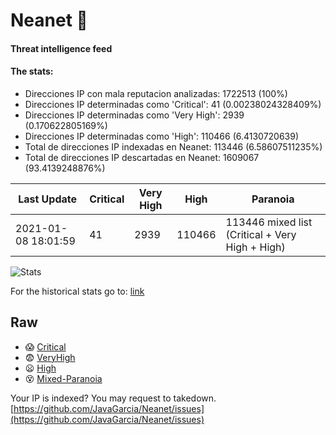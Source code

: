 # Neanet :hocho:
#### Threat intelligence feed
#### The stats:

- Direcciones IP con mala reputacion analizadas: 1722513 (100%)
- Direcciones IP determinadas como 'Critical':  41 (0.00238024328409%)
- Direcciones IP determinadas como 'Very High':  2939 (0.170622805169%)
- Direcciones IP determinadas como 'High':  110466 (6.4130720639)
- Total de direcciones IP indexadas en Neanet:  113446 (6.58607511235%)
- Total de direcciones IP descartadas en Neanet:  1609067 (93.4139248876%)

| Last Update | Critical | Very High | High | Paranoia |
| --- | --- | --- | --- | --- |
| 2021-01-08 18:01:59 | 41 | 2939 | 110466 | 113446 mixed list (Critical + Very High + High)|

![Stats](https://docs.google.com/spreadsheets/d/e/2PACX-1vSnaNMIXVabIpDJjufMlzH7poXnshF3mgd8Is1g9ytUEzVsP5my4Trn8f-xkoLLQ38xpL3HtmUexLo6/pubchart?oid=501124687&format=image)

For the historical stats go to: [link](/stats.csv)
## Raw
- :scream: [Critical](https://raw.githubusercontent.com/JavaGarcia/Neanet/master/blacklists/neanet_critical.txt)
- :fearful: [VeryHigh](https://raw.githubusercontent.com/JavaGarcia/Neanet/master/blacklists/neanet_veryHigh.txtt)
- :frowning: [High](https://raw.githubusercontent.com/JavaGarcia/Neanet/master/blacklists/neanet_high.txt)
- :dizzy_face: [Mixed-Paranoia](https://raw.githubusercontent.com/JavaGarcia/Neanet/master/blacklists/neanet_all.txt)


Your IP is indexed? You may request to takedown. [https://github.com/JavaGarcia/Neanet/issues](https://github.com/JavaGarcia/Neanet/issues)
























































































































































































































































































































































































































































































































































































































































































































































































































































































































































































































































































































































































































































































































































































































































































































































































































































































































































































































































































































































































































































































































































































































































































































































































































































































































































































































































































































































































































































































































































































































































































































































































































































































































































































































































































